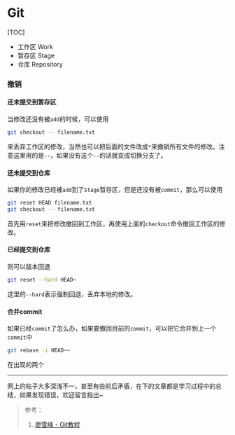 # Git

[TOC]





- 工作区 Work
- 暂存区 Stage
- 仓库 Repository

### 撤销

#### 还未提交到暂存区

当修改还没有被`add`的时候，可以使用

```bash
git checkout -- filename.txt
```

来丢弃工作区的修改，当然也可以把后面的文件改成`*`来撤销所有文件的修改。注意这里用的是`--`，如果没有这个`--`的话就变成切换分支了。

#### 还未提交到仓库

如果你的修改已经被`add`到了`Stage`暂存区，但是还没有被`commit`，那么可以使用

```bash
git reset HEAD filename.txt
git checkout -- filename.txt
```

首先用`reset`来把修改撤回到工作区，再使用上面的`checkout`命令撤回工作区的修改。

#### 已经提交到仓库

则可以版本回退

```bash
git reset --hard HEAD~
```

这里的`--hard`表示强制回退，丢弃本地的修改。







#### 合并commit

如果已经`commit`了怎么办，如果要撤回目前的`commit`，可以把它合并到上一个`commit`中

```bash
git rebase -i HEAD~~
```

在出现的两个











---


网上的帖子大多深浅不一，甚至有些前后矛盾，在下的文章都是学习过程中的总结，如果发现错误，欢迎留言指出~

 


> 参考：
>
> 1. [廖雪峰 - Git教程](https://www.liaoxuefeng.com/wiki/0013739516305929606dd18361248578c67b8067c8c017b000)









